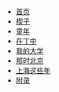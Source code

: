 <!-- docs/_sidebar.md -->
* [首页](https://belem.github.io/hi/)
* [楔子](preface/)
* [童年](childhood/)
* [在丁中](dingzhong/)
* [我的大学](university/)
* [那时北京](beijing/)
* [上海这些年](shanghai/)
    <!-- * [- 大伯父](shanghai/greatuncle) -->
* [附录](appendix/)